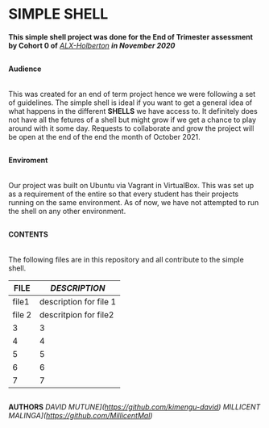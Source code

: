 # **SIMPLE SHELL**

####
**This simple shell project was done for the End of Trimester assessment by Cohort 0 of** _[ALX-Holberton](https://alx-apply.hbtn.io/auth/sign_up)_ _**in November 2020**_

##
**Audience**

######
This was created for an end of term project hence we were following a set of guidelines. The simple shell is ideal if you want to get a general idea of what happens in the different **SHELLS** we have access to. It definitely does not have all the fetures of a shell but might grow if we get a chance to play around with it some day. Requests to collaborate and grow the project will be open at the end of the end the month of October 2021.

##
**Enviroment**

######
Our project was built on Ubuntu via Vagrant in VirtualBox. This was set up as a requirement of the entire so that every student has their projects running on the same environment. 
As of now, we have not attempted to run the shell on any other environment.

##
**CONTENTS**

######
The following files are in this repository and all contribute to the simple shell.

**FILE** | _DESCRIPTION_
----------- | -------------
file1       | description for file 1
file 2      |descritpion for file2
3           |3
4           | 4
5           | 5
6           |6
7           | 7

##
**AUTHORS**
_DAVID MUTUNE](https://github.com/kimengu-david)_
_MILLICENT MALINGA](https://github.com/MillicentMal)_





